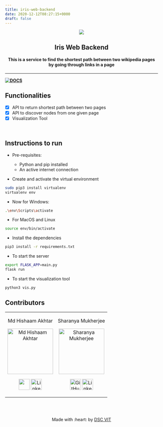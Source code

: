 ```yaml
---
title: iris-web-backend
date: 2020-12-12T08:27:15+0000
draft: false
---
```

<p align="center">
<a href="https://dscvit.com">
	<img src="https://user-images.githubusercontent.com/30529572/72455010-fb38d400-37e7-11ea-9c1e-8cdeb5f5906e.png" />
</a>
	<h2 align="center"> Iris Web Backend </h2>
	<h4 align="center"> This is a service to find the shortest path between two wikipedia pages by going through links in a page <h4>
</p>

---
[![DOCS](https://img.shields.io/badge/Documentation-see%20docs-green?style=flat-square&logo=appveyor)](https://documenter.getpostman.com/view/9876592/T17Q64bY) 


## Functionalities
- [X] API to return shortest path between two pages
- [X] API to discover nodes from one given page
- [X] Visualization Tool

<br>


## Instructions to run

* Pre-requisites:
	- Python and pip installed
	- An active internet connection
	
* Create and activate the virtual environment
```bash
sudo pip3 install virtualenv
virtualenv env
```
* Now for Windows:
```bash
.\env\Scripts\activate
```

* For MacOS and Linux
```bash
source env/bin/activate
```

* Install the dependencies 
```bash
pip3 install -r requirements.txt
```

* To start the server

```bash
export FLASK_APP=main.py
flask run
```

* To start the visualization tool

```bash
python3 vis.py
```
## Contributors

<table>
<tr align="center">


<td>

Md Hishaam Akhtar

<p align="center">
<img src="https://media-exp1.licdn.com/dms/image/C5103AQF78B1xleVjmg/profile-displayphoto-shrink_200_200/0?e=1599091200&v=beta&t=h8dPr3Nozs8ZNIJZeLzuGm2Fr2TiN9xdXpcFuCIVg3Q" width="150" height="150" alt="Md Hishaam Akhtar">
</p>
<p align="center">
<a href = "https://github.com/mdhishaamakhtar"><img src = "http://www.iconninja.com/files/241/825/211/round-collaboration-social-github-code-circle-network-icon.svg" width="36" height = "36"/></a>
<a href = "https://www.linkedin.com/in/md-hishaam-akhtar-812a3019a/">
<img src = "http://www.iconninja.com/files/863/607/751/network-linkedin-social-connection-circular-circle-media-icon.svg" width="36" height="36" alt="LinkedIn"/>
</td>
<td>

Sharanya Mukherjee

<p align="center">
<img src="https://media-exp1.licdn.com/dms/image/C5103AQFG6U5n2wua8A/profile-displayphoto-shrink_200_200/0?e=1599696000&v=beta&t=BuWcQtHSl-MrHvNSwD2RZ8fZQbPie8R3kK8tJgT8ztA" width="150" height="150" alt="Sharanya Mukherjee">
</p>
<p align="center">
<a href = "https://github.com/sharanya02"><img src = "http://www.iconninja.com/files/241/825/211/round-collaboration-social-github-code-circle-network-icon.svg" width="36" height = "36" alt="GitHub"/></a>
<a href = "https://www.linkedin.com/in/sharanya-mukherjee-73a2061a0/">
<img src = "http://www.iconninja.com/files/863/607/751/network-linkedin-social-connection-circular-circle-media-icon.svg" width="36" height="36" alt="LinkedIn"/>


</td>

</table>
<br>
<br>

<p align="center">
	Made with :heart: by <a href="https://dscvit.com">DSC VIT</a>
</p>


